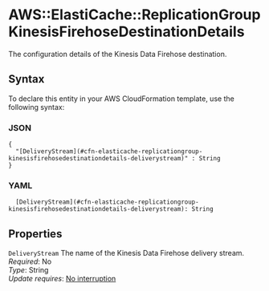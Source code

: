 # AWS::ElastiCache::ReplicationGroup KinesisFirehoseDestinationDetails<a name="aws-properties-elasticache-replicationgroup-kinesisfirehosedestinationdetails"></a>

The configuration details of the Kinesis Data Firehose destination\.

## Syntax<a name="aws-properties-elasticache-replicationgroup-kinesisfirehosedestinationdetails-syntax"></a>

To declare this entity in your AWS CloudFormation template, use the following syntax:

### JSON<a name="aws-properties-elasticache-replicationgroup-kinesisfirehosedestinationdetails-syntax.json"></a>

```
{
  "[DeliveryStream](#cfn-elasticache-replicationgroup-kinesisfirehosedestinationdetails-deliverystream)" : String
}
```

### YAML<a name="aws-properties-elasticache-replicationgroup-kinesisfirehosedestinationdetails-syntax.yaml"></a>

```
  [DeliveryStream](#cfn-elasticache-replicationgroup-kinesisfirehosedestinationdetails-deliverystream): String
```

## Properties<a name="aws-properties-elasticache-replicationgroup-kinesisfirehosedestinationdetails-properties"></a>

`DeliveryStream`  <a name="cfn-elasticache-replicationgroup-kinesisfirehosedestinationdetails-deliverystream"></a>
The name of the Kinesis Data Firehose delivery stream\.  
*Required*: No  
*Type*: String  
*Update requires*: [No interruption](https://docs.aws.amazon.com/AWSCloudFormation/latest/UserGuide/using-cfn-updating-stacks-update-behaviors.html#update-no-interrupt)